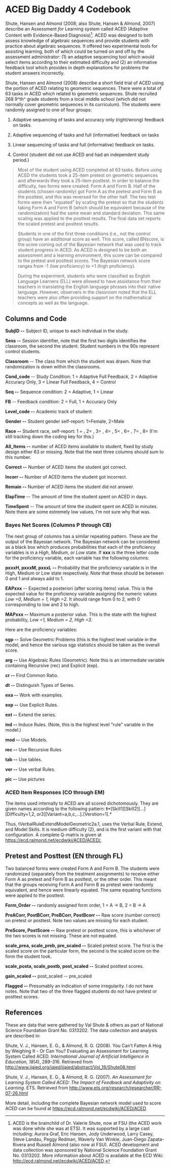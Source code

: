 # ACED Big Daddy 4 Codebook

Shute, Hansen and Almond (2008; also Shute, Hansen & Almond, 2007)
describe an Assessment *for* Learning system called ACED (Adaptive
Content with Evidence-Based Diagnosis)[^1]. ACED was designed to both
assess knowledge of algebraic sequences and provide students with
practice about algebraic sequences. It offered two experimental tools
for assisting learning, both of which could be turned on and off by the
assessment administrator: (1) an adaptive sequencing tool which would
select items according to their estimated difficulty and (2) an
informative feedback tool which provides in depth explanations for
problems the student answers incorrectly.

Shute, Hansen and Almond (2008) describe a short field trial of ACED
using the portion of ACED relating to geometric sequences. There were a
total of 63 tasks in ACED which related to geometric sequences. Shute
recruited 268 9^th^ grade students from a local middle school (which did
not normally cover geometric sequences in its curriculum). The students
were randomly assigned to one of four groups:

1.  Adaptive sequencing of tasks and accuracy only (right/wrong)
    feedback on tasks.

2.  Adaptive sequencing of tasks and full (informative) feedback on
    tasks

3.  Linear sequencing of tasks and full (informative) feedback on tasks.

4.  Control (student did not use ACED and had an independent study
    period.)

> Most of the student using ACED completed all 63 tasks. Before using
> ACED the students took a 25-item pretest on geometric sequences and
> afterwards they took a 25-item posttest. In order to balance the
> difficulty, two forms were created: Form A and Form B. Half of the
> students (chosen randomly) got Form A as the pretest and Form B as the
> posttest, and this was reversed for the other half. The two test forms
> were then "equated" by scaling the pretest so that the students taking
> Form A and Form B (which should be equivalent because of the
> randomization) had the same mean and standard deviation. This same
> scaling was applied to the posttest results. The final data set
> reports the scaled pretest and posttest results.
>
> Students in one of the first three conditions (i.e., not the control
> group) have an additional score as well. This score, called BNscore,
> is the score coming out of the Bayesian network that was used to track
> student progress in ACED. As ACED is designed to be both an assessment
> and a learning environment, this score can be compared to the pretest
> and posttest scores. The Bayesian network score ranges from -1 (low
> proficiency) to +1 (high proficiency).
>
> During the experiment, students who were classified as English
> Language Learners (ELL) were allowed to have assistance from their
> teachers in translating the English language phrases into their native
> language. However, observers in the classroom noted that the ELL
> teachers were also often providing support on the mathematical
> concepts as well as the language.

## Columns and Code

**SubjID --** Subject ID, unique to each individual in the study.

**Sess \--** Session identifier, note that the first two digits
identifies the classroom, the second the student. Student numbers in the
90s represent control students.

**Classroom** -- The class from which the student was drawn. Note that
randomization is down within the classrooms.

**Cond_code** -- Study Condition: 1 = Adaptive Full Feedback, 2 =
Adaptive Accuracy Only, 3 = Linear Full Feedback, 4 = Control

**Seq --** Sequence condition: 2 = Adaptive, 1 = Linear

**FB** -- Feedback condition: 2 = Full, 1 = Accuracy Only

**Level_code --** Academic track of student:

**Gender --** Student gender self-report: 1=Female, 2=Male

**Race --** Student race, self-report: 1 = , 2= , 3= , 4= , 5= , 6= , 7=
, 8= (I'm still tracking down the coding key for this.)

**All_Items --** number of ACED items available to student, fixed by
study design either 63 or missing. Note that the next three columns
should sum to this number.

**Correct --** Number of ACED items the student got correct.

**Incorr *--*** Number of ACED items the student got incorrect.

**Remain --** Number of ACED items the student did not answer.

**ElapTime** -- The amount of time the student spent on ACED in days.

**TimeSpent** -- The amount of time the student spent on ACED in
minutes. Note there are some extremely low values, I'm not sure why that
was.

### Bayes Net Scores (Columns P through CB)

The next group of columns has a similar repeating pattern. These are the
output of the Bayesian network. The Bayesian network can be considered
as a black box which produces probabilities that each of the proficiency
variables is in a *High*, *Medium*, or *Low* state. If **xxx** is the
three letter code for the proficiency variable, each variable has the
following columns:

**pxxxH, pxxxM, pxxxL --** Probability that the proficiency variable is
in the High, Medium or Low state respectively. Note that these should be
between 0 and 1 and always add to 1.

**EAPxxx** -- Expected a posteriori (after scoring items) value. This is
the expected value for the proficiency variable assigning the numeric
values *Low =0, Medium = 1, High =2.* It should range from 0 to 2, with
0 corresponding to low and 2 to high.

**MAPxxx --** Maximum a posterior value. This is the state with the
highest probability, *Low =1, Medium = 2, High =3.*

Here are the proficiency variables:

**sgp --** Solve Geometric Problems (this is the highest level variable
in the model, and hence the various sgp statistics should be taken as
the overall score.

**arg --** Use Algebraic Rules (Geometric). Note this is an intermediate
variable containing Recursive (rec) and Explicit (exp).

**cr --** Find Common Ratio.

**dt --** Distinguish Types of Series.

**exa --** Work with examples.

**exp --** Use Explicit Rules.

**ext --** Extend the series.

**ind --** Induce Rules. (Note, this is the highest level "rule"
variable in the model.)

**mod --** Use Models.

**rec --** Use Recursive Rules

**tab --** Use tables.

**ver --** Use verbal Rules.

**pic --** Use pictures

### ACED Item Responses (CO through EM)

The items used internally to ACED are all scored dichotomously. They are
given names according to the following pattern:
**t***\[Skill1\]\[Skill2\]\[\...\]\[Difficulty=1,2,
or3\]\[Variant=a,b,c,...\]***.***\[Verstion=1\].*

Thus, tVerbalRuleExtendModelGeometric2a.1, uses the Verbal Rule, Extend,
and Model Skills. It is medium difficulty (2), and is the first variant
with that configuration. A complete Q-matrix is given at
<https://ecd.ralmond.net/ecdwiki/ACED/ACED/>[.]()

## Pretest and Posttest (EN through FL)

Two balanced forms were created Form A and Form B. The students were
randomized (separately from the treatment assignments) to receive either
Form A as pretest and Form B as posttest, or the other order. This meant
that the groups receiving Form A and Form B as pretest were randomly
equivalent, and hence were linearly equated. The same equating functions
were applied to the posttest.

**Form_Order --** randomly assigned form order, 1 = A → B, 2 = B → A

**PreACorr, PostBCorr, PreBCorr, PostBcorr --** Raw score (number
correct) on pretest or posttest. Note two values are missing for each
student.

**PreScore, PostScore --** Raw pretest or posttest score, this is
whichever of the two scores is not missing. These are not equated.

**scale_prea, scale_preb, pre_scaled --** Scaled pretest score. The
first is the scaled score on the particular form, the second is the
scaled score on the form the student took.

**scale_posta, scale_postb, post_scaled --** Scaled posttest scores.

**gain_scaled --** post_scaled -- pre_scaled

**Flagged --** Presumably an indication of some irregularity. I do not
have notes. Note that two of the three flagged students do not have
pretest or posttest scores.

## References

These are data that were gathered by Val Shute & others as part of
National Science Foundation Grant No. 0313202. The data collection and
analysis are described in:

Shute, V. J., Hansen, E. G., & Almond, R. G. (2008). You Can\'t Fatten A
Hog by Weighing It - Or Can You? Evaluating an Assessment for Learning
System Called ACED. *International Journal of Artificial Intelligence in
Education*, *18*(4), 289-316. Retrieved from
<http://www.ijaied.org/iaied/ijaied/abstract/Vol_18/Shute08.html>

Shute, V. J., Hansen, E. G., & Almond, R. G. (2007). *An Assessment for
Learning System Called ACED: The Impact of Feedback and Adaptivity on
Learning*. ETS. Retrieved from
<http://www.ets.org/research/researcher/RR-07-26.html>

More detail, including the complete Bayesian network model used to score
ACED can be found at <https://ecd.ralmond.net/ecdwiki/ACED/ACED>.

[^1]: ACED is the brainchild of Dr. Valerie Shute, now at FSU (the ACED
    work was done while she was at ETS). It was supported by a large
    cast including: Aurora Graf, Eric Hansen, Jody Underwood, Larry
    Casey, Steve Landau, Peggy Redman, Waverly Van Winkle, Juan-Diego
    Zapata-Rivera and Russell Almond (also now at FSU). ACED development
    and data collection was sponsored by National Science Foundation
    Grant No. 0313202. More information about ACED is available at the
    ECD Wiki: <http://ecd.ralmond.net/ecdwiki/ACED/ACED>.
